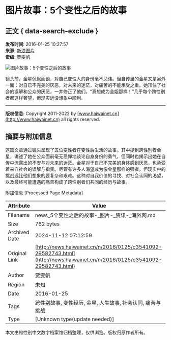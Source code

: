 # 图片故事：5个变性之后的故事

## 正文 { data-search-exclude }


**发布时间**: 2016-01-25 10:27:57  
**来源**: [新浪图片](http://www.haiwainet.cn/)  
**责编**: 贾雯帆  

![图片故事：5个变性之后的故事](http://images.haiwainet.cn/2016/0125/20160125102807205.jpg)

镜头前，金星侃侃而谈，对自己变性人的身份毫不忌讳。但自传里的金星又是另外一面：对自已不完美的厌恶，对未来的迷茫，对痛苦的不能承受之重。她顶住了社会的误解和公众的厌恶，一并修正了他们。“真想成为金姐那样！”几乎每个跨性别者都这样奢望，但现实远没想象中顺利。

---

**版权信息**: Copyright 2011-2022 by [www.haiwainet.cn](http://www.haiwainet.cn) all rights reserved.

## 摘要与附加信息

<!-- tcd_abstract -->
这篇文章通过镜头呈现了五位变性者在变性后生活的故事。其中提到跨性别者金星，讲述了她在公众面前毫无忌惮地谈论自身身份的勇气，但同时也揭示出她在自传中流露出的不安与对未来的迷茫。金星对于自己不完美的身体感到厌恶，也承受着来自社会的误解与指责。尽管有许多人渴望成为像金星那样的强者，但现实中的挑战远比他们想象的要复杂和艰难。这种对自我价值的寻找、对社会认同的渴望，以及最终可能遭遇的痛苦构成了跨性别者们共同的经历与故事。
<!-- tcd_abstract_end -->

附加信息 [Processed Page Metadata]

| Attribute       | Value                                  |
|-----------------|----------------------------------------|
| Filename        | news_5个变性之后的故事-_图片-_资讯-_海外网.md                             |
| Size            | 762 bytes                           |
| Archived Date   | 2024-11-12 07:12:59                             |
| Original Link   | [http://news.haiwainet.cn/n/2016/0125/c3541092-29582743.html](http://news.haiwainet.cn/n/2016/0125/c3541092-29582743.html)                       |
| Author          | 贾雯帆                               |
| Region          | 未知                               |
| Date            | 2016-01-25                                 |
| Tags            | 跨性别故事, 变性经历, 金星, 人生故事, 社会认同, 痛苦与挑战                                 |
| Type            | [Unknown type(update needed)]                                 |
<!-- tcd_table_end -->

本文由跨性别中文数字档案馆归档整理，仅供浏览。版权归原作者所有。
